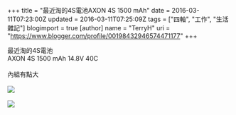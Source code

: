 +++
title = "最近淘的4S電池AXON  4S 1500 mAh"
date = 2016-03-11T07:23:00Z
updated = 2016-03-11T07:25:09Z
tags = ["四軸", "工作", "生活雜記"]
blogimport = true 
[author]
	name = "TerryH"
	uri = "https://www.blogger.com/profile/00198432946574471177"
+++

最近淘的4S電池<br />AXON  4S 1500 mAh 14.8V 40C<br /><br />內組有點大<br /><br /><a href="https://2.bp.blogspot.com/-suDD84Obxsk/VuLh_bjRhdI/AAAAAAAAEfY/ecwVajwaqEAEVGuXoM-aReTBrPChQdOBg/s1600/20160311_211405.jpg" imageanchor="1" ><img border="0" src="https://2.bp.blogspot.com/-suDD84Obxsk/VuLh_bjRhdI/AAAAAAAAEfY/ecwVajwaqEAEVGuXoM-aReTBrPChQdOBg/s640/20160311_211405.jpg" /></a><br /><br /><a href="https://4.bp.blogspot.com/-y7DVedKPhDU/VuLi5pZRGJI/AAAAAAAAEfc/YqLUv5OJqZU52nsix_Vdauq8xsX2j-hfg/s1600/20160311_211234.jpg" imageanchor="1" ><img border="0" src="https://4.bp.blogspot.com/-y7DVedKPhDU/VuLi5pZRGJI/AAAAAAAAEfc/YqLUv5OJqZU52nsix_Vdauq8xsX2j-hfg/s640/20160311_211234.jpg" /></a>
